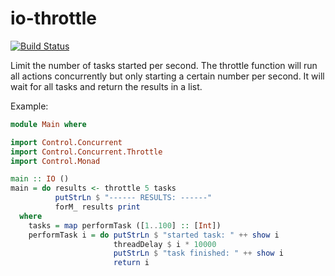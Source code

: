 io-throttle
===========

[![Build Status](https://travis-ci.org/rodrigosetti/io-throttle.svg)](https://travis-ci.org/rodrigosetti/io-throttle)

Limit the number of tasks started per second. The throttle function will
run all actions concurrently but only starting a certain number per
second. It will wait for all tasks and return the results in a list.

Example:

```haskell
module Main where

import Control.Concurrent
import Control.Concurrent.Throttle
import Control.Monad

main :: IO ()
main = do results <- throttle 5 tasks
          putStrLn $ "------ RESULTS: ------"
          forM_ results print
  where
    tasks = map performTask ([1..100] :: [Int])
    performTask i = do putStrLn $ "started task: " ++ show i
                       threadDelay $ i * 10000
                       putStrLn $ "task finished: " ++ show i
                       return i
```

